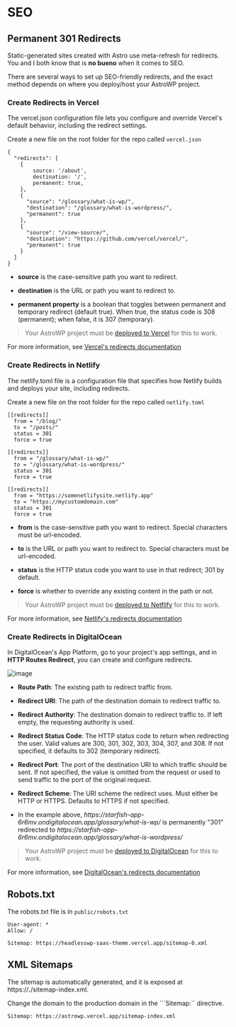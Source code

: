 # SEO

## Permanent 301 Redirects

Static-generated sites created with Astro use meta-refresh for redirects. You and I both know that is **no bueno** when it comes to SEO. 

There are several ways to set up SEO-friendly redirects, and the exact method depends on where you deploy/host your AstroWP project.

### Create Redirects in Vercel

The vercel.json configuration file lets you configure and override Vercel's default behavior, including the redirect settings.

Create a new file on the root folder for the repo called ```vercel.json```

```
{
  "redirects": [
    {
        source: '/about',
        destination: '/',
        permanent: true,
    }, 
    { 
      "source": "/glossary/what-is-wp/",
      "destination": "/glossary/what-is-wordpress/", 
      "permanent": true
    },
    { 
      "source": "/view-source/",
      "destination": "https://github.com/vercel/vercel/", 
      "permanent": true
    }
  ]
}
```

- **source** is the case-sensitive path you want to redirect.

- **destination** is the URL or path you want to redirect to.

- **permanent property** is a boolean that toggles between permanent and temporary redirect (default true). When true, the status code is 308 (permanent); when false, it is 307 (temporary).

> Your AstroWP project must be [deployed to Vercel](deploy.md) for this to work.

For more information, see [Vercel's redirects documentation](https://vercel.com/docs/edge-network/redirects#static-redirects)

### Create Redirects in Netlify

The netlify.toml file is a configuration file that specifies how Netlify builds and deploys your site, including redirects.

Create a new file on the root folder for the repo called ```netlify.toml```

```
[[redirects]]
  from = "/blog/"
  to = "/posts/"
  status = 301
  force = true

[[redirects]]
  from = "/glossary/what-is-wp/"
  to = "/glossary/what-is-wordpress/"
  status = 301
  force = true

[[redirects]]
  from = "https://somenetlifysite.netlify.app"
  to = "https://mycustomdomain.com"
  status = 301
  force = true
```

- **from** is the case-sensitive path you want to redirect. Special characters must be url-encoded.

- **to** is the URL or path you want to redirect to. Special characters must be url-encoded.

- **status** is the HTTP status code you want to use in that redirect; 301 by default.

- **force** is whether to override any existing content in the path or not.

> Your AstroWP project must be [deployed to Netflify](deploy.md) for this to work.

For more information, see [Netlify's redirects documentation](https://docs.netlify.com/configure-builds/file-based-configuration/#redirects)

### Create Redirects in DigitalOcean

In DigitalOcean's App Platform, go to your project's app settings, and in **HTTP Routes Redirect**, you can create and configure redirects.

![image](https://github.com/astrowp/docs/assets/170225022/710f46d6-2f82-4e86-a859-85d2e66e6650)

- **Route Path**: The existing path to redirect traffic from.

- **Redirect URI**: The path of the destination domain to redirect traffic to.

- **Redirect Authority**: The destination domain to redirect traffic to. If left empty, the requesting authority is used.

- **Redirect Status Code**: The HTTP status code to return when redirecting the user. Valid values are 300, 301, 302, 303, 304, 307, and 308. If not specified, it defaults to 302 (temporary redirect).

- **Redirect Port**: The port of the destination URI to which traffic should be sent. If not specified, the value is omitted from the request or used to send traffic to the port of the original request.

- **Redirect Scheme**: The URI scheme the redirect uses. Must either be HTTP or HTTPS. Defaults to HTTPS if not specified.

- In the example above, *https<span>://</span>starfish-app-6r6mv.ondigitalocean.app/glossary/what-is-wp/* is permanently "301" redirected to *https<span>://</span>starfish-app-6r6mv.ondigitalocean.app/glossary/what-is-wordpress/*

> Your AstroWP project must be [deployed to DigitalOcean](deploy.md) for this to work.

For more information, see [DigitalOcean's redirects documentation](https://docs.digitalocean.com/products/app-platform/how-to/url-rewrites/)

## Robots.txt

The robots.txt file is in ```public/robots.txt```

```
User-agent: *
Allow: /

Sitemap: https://headlesswp-saas-theme.vercel.app/sitemap-0.xml
```

## XML Sitemaps

The sitemap is automatically generated, and it is exposed at https://**.**/sitemap-index.xml.

Change the domain to the production domain in the ```Sitemap:`` directive.

```
Sitemap: https://astrowp.vercel.app/sitemap-index.xml
```
